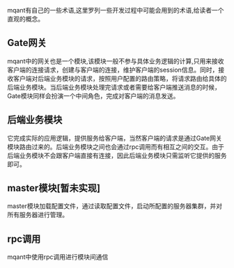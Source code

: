 mqant有自己的一些术语,这里罗列一些开发过程中可能会用到的术语,给读者一个直观的概念。

## Gate网关
mqant中的网关也是一个模块,该模块一般不参与具体业务逻辑的计算,只用来接收客户端的连接请求，创建与客户端的连接，维护客户端的session信息。同时，接收客户端对后端业务模块的请求，按照用户配置的路由策略，将请求路由给具体的后端业务模块。当后端业务模块处理完请求或者需要给客户端推送消息的时候，Gate模块同样会扮演一个中间角色，完成对客户端的消息发送。

## 后端业务模块
它完成实际的应用逻辑，提供服务给客户端，当然客户端的请求是通过Gate网关模块路由过来的。后端业务模块之间也会通过rpc调用而有相互之间的交互。由于后端业务模块不会跟客户端直接有连接，因此后端业务模块只需监听它提供的服务即可。

## master模块[暂未实现]

master模块加载配置文件，通过读取配置文件，启动所配置的服务器集群，并对所有服务器进行管理。

## rpc调用

mqant中使用rpc调用进行模块间通信
	